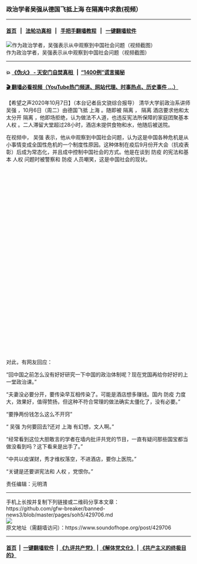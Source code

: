 ### 政治学者吴强从德国飞抵上海 在隔离中求救(视频）
------------------------

#### [首页](https://github.com/gfw-breaker/banned-news3/blob/master/README.md) &nbsp;&nbsp;|&nbsp;&nbsp; [法轮功真相](https://github.com/begood0513/basic/blob/master/README.md)  &nbsp;&nbsp;|&nbsp;&nbsp; [手把手翻墙教程](https://github.com/gfw-breaker/guides/wiki)  &nbsp;&nbsp;|&nbsp;&nbsp; [一键翻墙软件](https://github.com/gfw-breaker/nogfw/blob/master/README.md)  



<div><img alt="作为政治学者，吴强表示从中观察到中国社会问题（视频截图）" src="https://img.soundofhope.org/2020-10/1602075180863.jpg"/>
<br/><figcaption class="caption">
 作为政治学者，吴强表示从中观察到中国社会问题（视频截图）
</figcaption></div><hr/>

#### 💥 [《伪火》 - 天安门自焚真相 ](http://158.247.195.190:10000/videos/blog/weihuo.html)&nbsp; |&nbsp; [“1400例”谎言揭秘  ](http://158.247.195.190:10000/videos/blog/jiexi1400.html)

#### [ 🎬  翻墙必看视频（YouTube热门频道、网站代理、时事热点、历史事件 ...）](https://github.com/gfw-breaker/links/blob/master/banned.md)

<div><div class="Content__Wrapper sc-1bvya0-0 grZQxZ">
 <p class="meta-top">
  <span class="meta">
   【希望之声2020年10月7日】（本台记者岳文骁综合报导）
  </span>
  清华大学前政治系讲师
  <ok href="/term/179153">
   吴强
  </ok>
  ，10月6日（周二）由德国飞抵
  <ok href="/term/2303">
   上海
  </ok>
  。随即被
  <ok href="/term/219301">
   隔离
  </ok>
  ，
  <ok href="/term/219301">
   隔离
  </ok>
  酒店要求他和太太分开
  <ok href="/term/219301">
   隔离
  </ok>
  ，他即场拒绝，认为做法不人道，也违反宪法所保障的家庭团聚基本
  <ok href="/term/957">
   人权
  </ok>
  。二人滞留大堂超过28小时，酒店未提供食物和水，他随后被送院。
 </p>
 <p>
  在视频中，
  <ok href="/term/179153">
   吴强
  </ok>
  表示，他从中观察到中国社会问题，认为这是中国各种危机是从小事情变成全国性危机的一个制度性原因。这种体制在疫后9月份开大会（抗疫表彰）后成为常态化，并且成中控制中国社会的方式。他是在谈到
  <ok href="/term/27356">
   防疫
  </ok>
  的宪法和基本
  <ok href="/term/957">
   人权
  </ok>
  问题时被警察和
  <ok href="/term/27356">
   防疫
  </ok>
  人员嘲笑，这是中国社会的现状。
 </p>
 <div class="soh-embed">
  <div class="soh-embed-inner">
   <div class="iframely-embed" style="max-width: 550px;">
    <div class="iframely-responsive" style="padding-bottom: 100%;">
    </div>
   </div>
  </div>
 </div>
 <p>
  对此，有网友回应：
 </p>
 <p>
  “回中国之前怎么没有好好研究一下中国的政治体制呢？现在党国再给你好好的上一堂政治课。”
 </p>
 <p>
  “夫妻没必要分开，要传染早互相传染了。可能是酒店想多赚钱。国内
  <ok href="/term/27356">
   防疫
  </ok>
  力度大，效果好，值得赞扬，但这种不符合常理的做法确实太僵化了，没有必要。”
 </p>
 <p>
  “要挣两份钱怎么这么不开窍”
 </p>
 <p>
  “
  <ok href="/term/179153">
   吴强
  </ok>
  为何要回去?还对
  <ok href="/term/2303">
   上海
  </ok>
  有幻想，文人啊。”
 </p>
 <p>
  “经常看到这位大胆敢言的学者在墙内批评共党的节目，一直有疑问那些国宝都当做没看到吗？这下看来是出手了。”
 </p>
 <p>
  “中共以疫谋财，秀才维权落空，不进酒店，要你上医院。”
 </p>
 <p>
  “关键是还要讲宪法和
  <ok href="/term/957">
   人权
  </ok>
  ，党恨你。”
 </p>
 <p class="meta-btm">
  责任编辑：元明清
 </p>
</div>
</div>
<hr/>
手机上长按并复制下列链接或二维码分享本文章：<br/>
https://github.com/gfw-breaker/banned-news3/blob/master/pages/soh5/429706.md <br/>
<a href='https://github.com/gfw-breaker/banned-news3/blob/master/pages/soh5/429706.md'><img src='https://github.com/gfw-breaker/banned-news3/blob/master/pages/soh5/429706.md.png'/></a> <br/>
原文地址（需翻墙访问）：https://www.soundofhope.org/post/429706


------------------------
#### [首页](https://github.com/gfw-breaker/banned-news3/blob/master/README.md) &nbsp;|&nbsp; [一键翻墙软件](https://github.com/gfw-breaker/nogfw/blob/master/README.md) &nbsp;| [《九评共产党》](https://github.com/gfw-breaker/9ping.md/blob/master/README.md#九评之一评共产党是什么) | [《解体党文化》](https://github.com/gfw-breaker/jtdwh.md/blob/master/README.md) | [《共产主义的终极目的》](https://github.com/gfw-breaker/gczydzjmd.md/blob/master/README.md)


<img src='http://gfw-breaker.win/banned-news3/pages/soh5/429706.md' width='0px' height='0px'/>